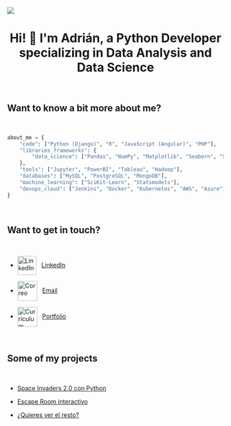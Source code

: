 <img src="https://github.com/adrianlardies/adrianlardies/blob/main/hello.svg"/>

<h1 align="center">Hi! 👋 I'm Adrián, a Python Developer specializing in Data Analysis and Data Science</h1>

<br>

## Want to know a bit more about me?

<br>

```python
about_me = {
    "code": ["Python (Django)", "R", "JavaScript (Angular)", "PHP"],
    "libraries_frameworks": {
        "data_science": ["Pandas", "NumPy", "Matplotlib", "Seaborn", "SciPy", "Plotly", "Spark"],
    },
    "tools": ["Jupyter", "PowerBI", "Tableau", "Hadoop"],
    "databases": ["MySQL", "PostgreSQL", "MongoDB"],
    "machine_learning": ["SciKit-Learn", "Statsmodels"],
    "devops_cloud": ["Jenkins", "Docker", "Kubernetes", "AWS", "Azure"],
}
```
<br>

## Want to get in touch?

<br>

* <img align="center" alt="LinkedIn" width="44px" src="https://github.com/adrianlardies/adrianlardies/blob/main/linkedin.svg" />&nbsp;&nbsp;
  <a href="https://www.linkedin.com/in/adrianlardies/">LinkedIn</a>

* <img align="center" alt="Correo" width="46px" src="https://github.com/adrianlardies/adrianlardies/blob/main/mail.svg" />&nbsp;&nbsp;
  <a href="mailto:adrian.lardies@gmail.com">Email</a>

* <img align="center" alt="Currículum" width="46px" src="https://github.com/adrianlardies/adrianlardies/blob/main/icon_cv.png" />&nbsp;&nbsp;
  <a href="https://adrianlardies.github.io/portfolio/">Portfolio</a>

<br>

## Some of my projects

<br>

* [Space Invaders 2.0 con Python](https://github.com/adrianlardies/space-invaders-python-pygame "App of the classic Space Invaders game with a fresh and renewed look")

* [Escape Room interactivo](https://github.com/adrianlardies/escape-room-python "A text adventure game wrapped in mystery - Finish it before time runs out!")

* [¿Quieres ver el resto?](https://github.com/adrianlardies?tab=repositories "GitHub repository")
